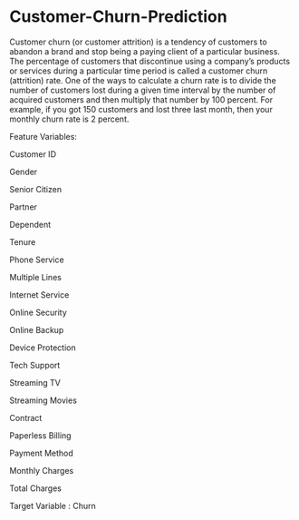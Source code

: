 # Customer-Churn-Prediction

Customer churn (or customer attrition) is a tendency of customers to abandon a brand and stop being a paying client of a particular business. The percentage of customers that discontinue using a company’s products or services during a particular time period is called a customer churn (attrition) rate. One of the ways to calculate a churn rate is to divide the number of customers lost during a given time interval by the number of acquired customers and then multiply that number by 100 percent. For example, if you got 150 customers and lost three last month, then your monthly churn rate is 2 percent.

Feature Variables:

Customer ID

Gender

Senior Citizen

Partner

Dependent

Tenure

Phone Service

Multiple Lines

Internet Service

Online Security

Online Backup

Device Protection

Tech Support

Streaming TV

Streaming Movies

Contract

Paperless Billing

Payment Method

Monthly Charges

Total Charges

Target Variable  :  Churn


